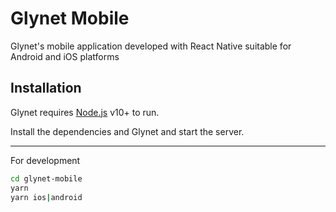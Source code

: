 # Glynet Mobile

Glynet's mobile application developed with React Native suitable for Android and iOS platforms

## Installation

Glynet requires [Node.js](https://nodejs.org/) v10+ to run.

Install the dependencies and Glynet and start the server.

---
For development
```sh
cd glynet-mobile
yarn
yarn ios|android
```
